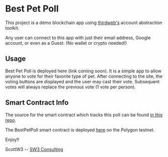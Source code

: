 # Best Pet Poll

This project is a demo blockchain app using [thirdweb's](https://thirdweb.com/) account abstraction toolkit.

Any user can connect to this app with just their email address, Google account, or even as a Guest. (No wallet or crypto needed!)

## Usage
Best Pet Poll is deployed here (link coming soon). It is a simple app to allow anyone to vote for their favorite type of pet. After connecting to the site, the voting buttons are displayed and the user may cast their vote. Subsequent votes will always replace the previous vote (1 vote per person).

## Smart Contract Info
The source for the smart contract which tracks this poll can be found [in this repo](https://github.com/sw-3/aa-test-contracts).

The BestPetPoll smart contract is deployed [here](https://mumbai.polygonscan.com/address/0xf6B35b22C9dB8caD52e537012AB569E71CB3e532) on the Polygon testnet.

Enjoy!!

ScottW3 -- [SW3 Consulting](https://sw3.tech)
